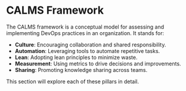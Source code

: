 # CALMS Framework

The CALMS framework is a conceptual model for assessing and implementing DevOps practices in an organization. It stands for:

- **Culture**: Encouraging collaboration and shared responsibility.
- **Automation**: Leveraging tools to automate repetitive tasks.
- **Lean**: Adopting lean principles to minimize waste.
- **Measurement**: Using metrics to drive decisions and improvements.
- **Sharing**: Promoting knowledge sharing across teams.

This section will explore each of these pillars in detail.